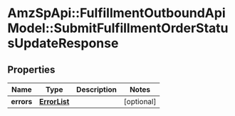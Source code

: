 # AmzSpApi::FulfillmentOutboundApiModel::SubmitFulfillmentOrderStatusUpdateResponse

## Properties
Name | Type | Description | Notes
------------ | ------------- | ------------- | -------------
**errors** | [**ErrorList**](ErrorList.md) |  | [optional] 

